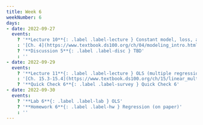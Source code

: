 ```yaml
---
title: Week 6
weekNumber: 6
days:
- date: 2022-09-27
  events:
    ? '**Lecture 10**{: .label .label-lecture } Constant model, loss, and transformations'
    : '[Ch. 4](https://www.textbook.ds100.org/ch/04/modeling_intro.html)'
    ? '**Discussion 5**{: .label .label-disc } TBD' 
    : ''
- date: 2022-09-29
  events:
    ? '**Lecture 11**{: .label .label-lecture } OLS (multiple regression)'
    : '[Ch. 15.3-15.4](https://www.textbook.ds100.org/ch/15/linear_multi.html)'
    ? '**Quick Check 6**{: .label .label-survey } Quick Check 6'
- date: 2022-09-30
  events:
    ? '**Lab 6**{: .label .label-lab } OLS'
    ? '**Homework 6**{: .label .label-hw } Regression (on paper)'
    : ''
---
```

